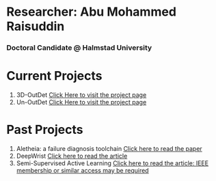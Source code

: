 # Researcher: Abu Mohammed Raisuddin 
### Doctoral Candidate @ Halmstad University 

# Current Projects 
1. 3D-OutDet [Click Here to visit the project page](https://sporsho.github.io/3DOutDet) 
2. Un-OutDet [Click Here to visit the project page](https://sporsho.github.io/UnOutDet) 

# Past Projects 
1. Aletheia: a failure diagnosis toolchain [Click here to read the paper](https://dl.acm.org/doi/abs/10.1145/3183440.3183486)
2. DeepWrist [Click here to read the article](https://www.nature.com/articles/s41598-021-85570-2)
3. Semi-Supervised Active Learning [Click here to read the article: IEEE membership or similar access may be required](https://ieeexplore.ieee.org/stamp/stamp.jsp?arnumber=9761668)

